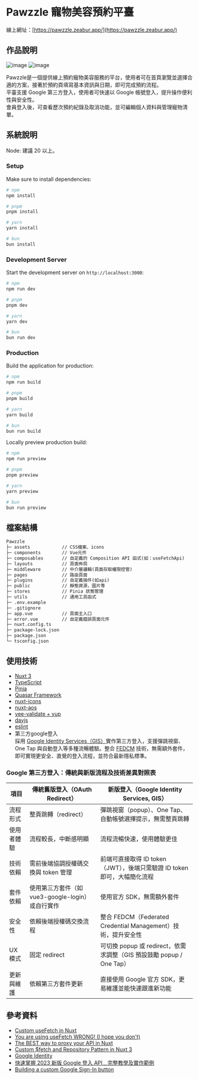 # Pawzzle 寵物美容預約平臺

線上網址：[https://pawzzle.zeabur.app/](https://pawzzle.zeabur.app/)

## 作品說明
![image](./public/demo/home.png)
![image](./public/demo/booking.png)

Pawzzle是一個提供線上預約寵物美容服務的平台，使用者可在首頁瀏覽並選擇合適的方案，接著於預約頁填寫基本資訊與日期，即可完成預約流程。<br>
平臺支援 Google 第三方登入，使用者可快速以 Google 帳號登入，提升操作便利性與安全性。<br>
會員登入後，可查看歷次預約紀錄及取消功能，並可編輯個人資料與管理寵物清單。

## 系統說明
Node: 建議 20 以上。
### Setup
Make sure to install dependencies:
```bash
# npm
npm install

# pnpm
pnpm install

# yarn
yarn install

# bun
bun install
```

### Development Server
Start the development server on `http://localhost:3000`:
```bash
# npm
npm run dev

# pnpm
pnpm dev

# yarn
yarn dev

# bun
bun run dev
```

### Production
Build the application for production:
```bash
# npm
npm run build

# pnpm
pnpm build

# yarn
yarn build

# bun
bun run build
```
Locally preview production build:
```bash
# npm
npm run preview

# pnpm
pnpm preview

# yarn
yarn preview

# bun
bun run preview
```

## 檔案結構
```txt
Pawzzle
├─ assets            // CSS檔案、icons
├─ components        // Vue元件
├─ composables       // 自定義的 Composition API 函式(如：useFetchApi)
├─ layouts           // 頁面佈局
├─ middleware        // 中介層邏輯(頁面存取權限控管)
├─ pages             // 路由頁面
├─ plugins           // 自定義插件(如api)
├─ public            // 靜態資源，圖片等
├─ stores            // Pinia 狀態管理
├─ utils             // 通用工具函式
├─ .env.example      
├─ .gitignore         
├─ app.vue           // 頁面主入口
├─ error.vue         // 自定義錯誤頁面元件
├─ nuxt.config.ts    
├─ package-lock.json
├─ package.json
└─ tsconfig.json
```
## 使用技術
- [Nuxt 3](https://nuxt.com/)
- [TypeScript](https://www.typescriptlang.org/)
- [Pinia](https://pinia.vuejs.org/)
- [Quasar Framework](https://quasar.dev/)
- [nuxt-icons](https://nuxt.com/modules/icons)
- [nuxt-aos](https://nuxt.com/modules/aos)
- [vee-validate + yup](https://vee-validate.logaretm.com/v4/)
- [dayjs](https://day.js.org/)
- [eslint](https://eslint.org/)
- 第三方google登入  
  採用 [Google Identity Services（GIS）](https://developers.google.com/identity)實作第三方登入，支援彈跳視窗、One Tap 與自動登入等多種流暢體驗。整合 [FEDCM](https://developer.mozilla.org/en-US/docs/Web/API/FedCM_API) 技術，無需額外套件，即可實現更安全、直覺的登入流程，並符合最新隱私標準。

### Google 第三方登入：傳統與新版流程及技術差異對照表
| 項目       | 傳統舊版登入（OAuth Redirect） | 新版登入（Google Identity Services, GIS）                               |
|------------|----------------------|-------------------------------------------------------------------------|
| 流程形式   | 整頁跳轉（redirect）       | 彈跳視窗（popup）、One Tap、自動帳號選擇提示，無需整頁跳轉               |
| 使用者體驗 | 流程較長，中斷感明顯           | 流程流暢快速，使用體驗更佳                                               |
| 技術依賴   | 需前後端協調授權碼交換與 token 管理 | 前端可直接取得 ID token（JWT），後端只需驗證 ID token 即可，大幅簡化流程                                  |
| 套件依賴   | 使用第三方套件（如 vue3-google-login）或自行實作         | 使用官方 SDK，無需額外套件                                               |
| 安全性     | 依賴後端授權碼交換流程          | 整合 FEDCM（Federated Credential Management）技術，提升安全性          |
| UX 模式    | 固定 redirect          | 可切換 popup 或 redirect，依需求調整（GIS 預設鼓勵 popup / One Tap）    |
| 更新與維護 | 依賴第三方套件更新            | 直接使用 Google 官方 SDK，更易維護並能快速跟進新功能                    |

## 參考資料
- [Custom useFetch in Nuxt](https://nuxt.com/docs/guide/recipes/custom-usefetch)
- [You are using useFetch WRONG! (I hope you don't)](https://www.youtube.com/watch?v=njsGVmcWviY)
- [The BEST way to proxy your API in Nuxt](https://www.youtube.com/watch?v=J4E5uYz5AY8)
- [Custom $fetch and Repository Pattern in Nuxt 3](https://www.youtube.com/watch?v=jXH8Tr-exhI)
- [Google Identity](https://developers.google.com/identity?hl=zh-cn)
- [快速掌握 2023 新版 Google 登入 API﹍完整教學及實作範例](https://ww.wfublog.com/2023/01/google-identity-sign-in-api.html)
- [Building a custom Google Sign-In button](https://developers.google.com/identity/sign-in/web/build-button?hl=en)